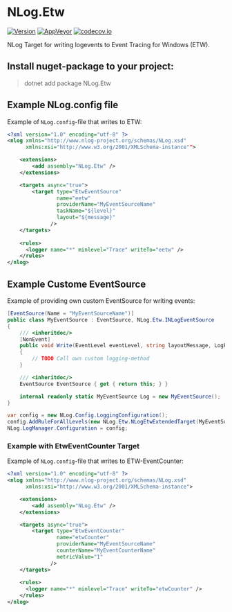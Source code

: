 # NLog.Etw

[![Version](https://badge.fury.io/nu/NLog.Etw.svg)](https://www.nuget.org/packages/NLog.Etw)
[![AppVeyor](https://img.shields.io/appveyor/ci/nlog/nlog-Etw/master.svg)](https://ci.appveyor.com/project/nlog/nlog-Etw/branch/master)
[![codecov.io](https://codecov.io/github/NLog/NLog.Etw/coverage.svg?branch=master)](https://codecov.io/github/NLog/NLog.Etw?branch=master)

NLog Target for writing logevents to Event Tracing for Windows (ETW).

## Install nuget-package to your project:

  > dotnet add package NLog.Etw

## Example NLog.config file

Example of `NLog.config`-file that writes to ETW:

```xml
<?xml version="1.0" encoding="utf-8" ?>
<nlog xmlns="http://www.nlog-project.org/schemas/NLog.xsd"
      xmlns:xsi="http://www.w3.org/2001/XMLSchema-instance"">

    <extensions>
        <add assembly="NLog.Etw" />
    </extensions>

    <targets async="true">
        <target type="EtwEventSource"
                name="eetw"
                providerName="MyEventSourceName"
                taskName="${level}"
                layout="${message}"
              />
    </targets>
    
    <rules>
      <logger name="*" minlevel="Trace" writeTo="eetw" />
    </rules>
</nlog>
```

## Example Custome EventSource

Example of providing own custom EventSource for writing events:

```c#
[EventSource(Name = "MyEventSourceName")]
public class MyEventSource : EventSource, NLog.Etw.INLogEventSource
{
    /// <inheritdoc/>
    [NonEvent]
    public void Write(EventLevel eventLevel, string layoutMessage, LogEventInfo logEvent)
    {
        // TODO Call own custom logging-method
    }

    /// <inheritdoc/>
    EventSource EventSource { get { return this; } }

    internal readonly static MyEventSource Log = new MyEventSource();
}

var config = new NLog.Config.LoggingConfiguration();
config.AddRuleForAllLevels(new NLog.Etw.NLogEtwExtendedTarget(MyEventSource.Log) { Name = "eetw" });
NLog.LogManager.Configuration = config;
```

### Example with EtwEventCounter Target

Example of `NLog.config`-file that writes to ETW-EventCounter:

```xml
<?xml version="1.0" encoding="utf-8" ?>
<nlog xmlns="http://www.nlog-project.org/schemas/NLog.xsd"
      xmlns:xsi="http://www.w3.org/2001/XMLSchema-instance">

    <extensions>
        <add assembly="NLog.Etw" />
    </extensions>

    <targets async="true">
        <target type="EtwEventCounter"
                name="etwCounter"
                providerName="MyEventSourceName"
                counterName="MyEventCounterName"
                metricValue="1"
              />
    </targets>
    
    <rules>
      <logger name="*" minlevel="Trace" writeTo="etwCounter" />
    </rules>
</nlog>
```

